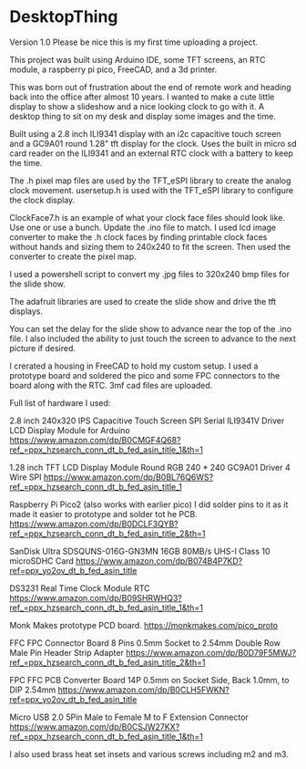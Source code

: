 # DesktopThing
Version 1.0
Please be nice this is my first time uploading a project.

This project was built using Arduino IDE, some TFT screens, an RTC module, a raspberry pi pico, FreeCAD, and a 3d printer.

This was born out of frustration about the end of remote work and heading back into the office after almost 10 years.
I wanted to make a cute little display to show a slideshow and a nice looking clock to go with it.
A desktop thing to sit on my desk and display some images and the time.

Built using a 2.8 inch ILI9341 display with an i2c capacitive touch screen and a GC9A01 round 1.28" tft display for the clock.
Uses the built in micro sd card reader on the ILI9341 and an external RTC clock with a battery to keep the time.

The .h pixel map files are used by the TFT_eSPI library to create the analog clock movement.  usersetup.h is used with the TFT_eSPI library to configure the clock display.

ClockFace7.h is an example of what your clock face files should look like.  Use one or use a bunch.  Update the .ino file to match.  I used lcd image converter to make the .h clock faces by finding printable clock faces without hands and sizing them to 240x240 to fit the screen.  Then used the converter to create the pixel map.

I used a powershell script to convert my .jpg files to 320x240 bmp files for the slide show.

The adafruit libraries are used to create the slide show and drive the tft displays.

You can set the delay for the slide show to advance near the top of the .ino file.  I also included the ability to just touch the screen to advance to the next picture if desired.

I crerated a housing in FreeCAD to hold my custom setup.  I used a prototype board and soldered the pico and some FPC connectors to the board along with the RTC.  3mf cad files are uploaded.

Full list of hardware I used:

2.8 inch 240x320 IPS Capacitive Touch Screen SPI Serial ILI9341V Driver LCD Display Module for Arduino
https://www.amazon.com/dp/B0CMGF4Q68?ref_=ppx_hzsearch_conn_dt_b_fed_asin_title_1&th=1

1.28 inch TFT LCD Display Module Round RGB 240 * 240 GC9A01 Driver 4 Wire SPI
https://www.amazon.com/dp/B0BL76Q6WS?ref_=ppx_hzsearch_conn_dt_b_fed_asin_title_1

Raspberry Pi Pico2 (also works with earlier pico) I did solder pins to it as it made it easier to prototype and solder tot he PCB.
https://www.amazon.com/dp/B0DCLF3QYB?ref_=ppx_hzsearch_conn_dt_b_fed_asin_title_2&th=1

SanDisk Ultra SDSQUNS-016G-GN3MN 16GB 80MB/s UHS-I Class 10 microSDHC Card
https://www.amazon.com/dp/B074B4P7KD?ref=ppx_yo2ov_dt_b_fed_asin_title

DS3231 Real Time Clock Module RTC
https://www.amazon.com/dp/B09SHRWHQ3?ref_=ppx_hzsearch_conn_dt_b_fed_asin_title_1&th=1

Monk Makes prototype PCD board.
https://monkmakes.com/pico_proto

FFC FPC Connector Board 8 Pins 0.5mm Socket to 2.54mm Double Row Male Pin Header Strip Adapter
https://www.amazon.com/dp/B0D79F5MWJ?ref_=ppx_hzsearch_conn_dt_b_fed_asin_title_2&th=1

FPC FFC PCB Converter Board 14P 0.5mm on Socket Side, Back 1.0mm, to DIP 2.54mm
https://www.amazon.com/dp/B0CLH5FWKN?ref=ppx_yo2ov_dt_b_fed_asin_title

Micro USB 2.0 5Pin Male to Female M to F Extension Connector
https://www.amazon.com/dp/B0CSJW27KX?ref_=ppx_hzsearch_conn_dt_b_fed_asin_title_1&th=1

I also used brass heat set insets and various screws including m2 and m3.
